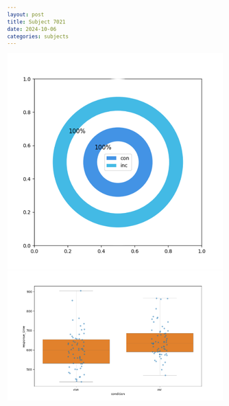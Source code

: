 ```yaml
---
layout: post
title: Subject 7021
date: 2024-10-06
categories: subjects
---
```


![](data/7021/run-4/7021_accuracy_by_condition.png)
![](data/7021/run-4/7021_rt.png)

